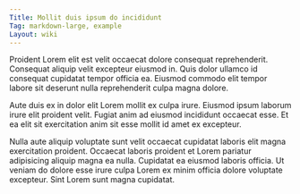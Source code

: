 ```yaml
---
Title: Mollit duis ipsum do incididunt
Tag: markdown-large, example
Layout: wiki
---
```

Proident Lorem elit est velit occaecat dolore consequat reprehenderit. Consequat aliquip velit excepteur eiusmod in. Quis dolor ullamco id consequat cupidatat tempor officia ea. Eiusmod commodo elit tempor labore sit deserunt nulla reprehenderit culpa magna dolore.

Aute duis ex in dolor elit Lorem mollit ex culpa irure. Eiusmod ipsum laborum irure elit proident velit. Fugiat anim ad eiusmod incididunt occaecat esse. Et ea elit sit exercitation anim sit esse mollit id amet ex excepteur.

Nulla aute aliquip voluptate sunt velit occaecat cupidatat laboris elit magna exercitation proident. Occaecat laboris proident et Lorem pariatur adipisicing aliquip magna ea nulla. Cupidatat ea eiusmod laboris officia. Ut veniam do dolore esse irure culpa Lorem ex minim officia dolore voluptate excepteur. Sint Lorem sunt magna cupidatat.